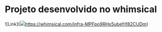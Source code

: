 # Projeto desenvolvido no whimsical 

![Link](<img src=”https://github.com/manoeljr/infra-estrutura-teste/blob/main/Infra.png”>https://whimsical.com/infra-MPFpo9RHx5ubeYif82CUDm</img>)
